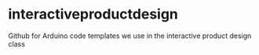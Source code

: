 # interactiveproductdesign
Github for Arduino code templates we use in the interactive product design class
